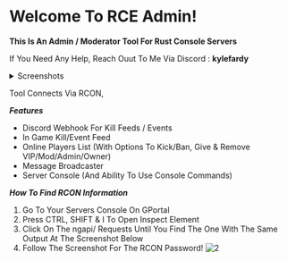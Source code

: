 # Welcome To RCE Admin!
__This Is An Admin / Moderator Tool For Rust Console Servers__

If You Need Any Help, Reach Ouut To Me Via Discord : **kylefardy**
<details>
  <summary>Screenshots</summary>
  
  ![SS1](https://img001.prntscr.com/file/img001/FfsLtM9aRzCr-FO06I3_5g.jpeg)
  
  ![SS2](https://img001.prntscr.com/file/img001/1ricdIiETa2a8zaori7l3g.jpeg)
  
  ![SS3](https://img001.prntscr.com/file/img001/LR0_PkVWRYedjHtyBm1I2Q.jpeg)
</details>

Tool Connects Via RCON,

_**Features**_
 - Discord Webhook For Kill Feeds / Events
 - In Game Kill/Event Feed
 - Online Players List (With Options To Kick/Ban, Give & Remove VIP/Mod/Admin/Owner)
 - Message Broadcaster
 - Server Console (And Ability To Use Console Commands)

_**How To Find RCON Information**_
 1. Go To Your Servers Console On GPortal
 2. Press CTRL, SHIFT & I To Open Inspect Element
 3. Click On The ngapi/ Requests Until You Find The One With The Same Output At The Screenshot Below
 4. Follow The Screenshot For The RCON Password!
![2](https://img001.prntscr.com/file/img001/1sAZwC33RLSvDs5fFGrY4A.jpeg)
